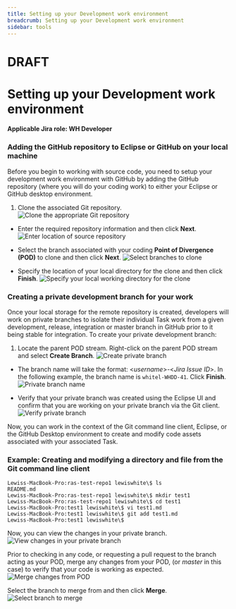 ```yaml
---
title: Setting up your Development work environment
breadcrumb: Setting up your Development work environment
sidebar: tools
---
```


# DRAFT

# Setting up your Development work environment
#### Applicable Jira role:  WH Developer

### Adding the GitHub repository to Eclipse or GitHub on your local machine
Before you begin to working with source code, you need to setup your development work environment with GitHub by adding the GitHub repository (where you will do your coding work) to either your Eclipse or GitHub desktop environment.
1. Clone the associated Git repository.
![Clone the appropriate Git repository](https://pages.github.ibm.com/watson-health-playbook/resources/images/tools/jira/scm_task_clonegitrepos.png "Clone the appropriate Git repository")

- Enter the required repository information and then click **Next**.
![Enter location of source repository](https://pages.github.ibm.com/watson-health-playbook/resources/images/tools/jira/scm_task_clonegitlocation.png "Enter location of source repository")

- Select the branch associated with your coding **Point of Divergence (POD)** to clone and then click **Next**.
![Select branches to clone](https://pages.github.ibm.com/watson-health-playbook/resources/images/tools/jira/scm_task_clonebranch.png "Select branches to clone")

- Specify the location of your local directory for the clone and then click **Finish**.
![Specify your local working directory for the clone](https://pages.github.ibm.com/watson-health-playbook/resources/images/tools/jira/scm_task_clonelocal.png "Specify your local working directory for the clone")

### Creating a private development branch for your work
Once your local storage for the remote repository is created, developers will work on private branches to isolate their individual Task work from a given development, release, integration or master branch in GitHub prior to it being stable for integration. To create your private development branch:

1. Locate the parent POD stream.  Right-click on the parent POD stream and select **Create Branch**.
![Create private branch](https://pages.github.ibm.com/watson-health-playbook/resources/images/tools/jira/scm_task_privatebranch.png "Create private branch")

- The branch name will take the format: \<_username_\>-\<_Jira Issue ID_\>. In the following example, the branch name is `whitel-WHDD-41`. Click **Finish**.
![Private branch name](https://pages.github.ibm.com/watson-health-playbook/resources/images/tools/jira/scm_task_privatebranchname.png "Private branch name")

- Verify that your private branch was created using the Eclipse UI and confirm that you are working on your private branch via the Git client.
![Verify private branch](https://pages.github.ibm.com/watson-health-playbook/resources/images/tools/jira/scm_task_verifyprivatebranch.png "Verify private branch")

Now, you can work in the context of the Git command line client,  Eclipse, or the GitHub Desktop environment to create and modify code assets associated with your associated Task.

### Example:  Creating and modifying a directory and file from the Git command line client

```
Lewiss-MacBook-Pro:ras-test-repo1 lewiswhite\$ ls
README.md
Lewiss-MacBook-Pro:ras-test-repo1 lewiswhite\$ mkdir test1
Lewiss-MacBook-Pro:ras-test-repo1 lewiswhite\$ cd test1
Lewiss-MacBook-Pro:test1 lewiswhite\$ vi test1.md
Lewiss-MacBook-Pro:test1 lewiswhite\$ git add test1.md
Lewiss-MacBook-Pro:test1 lewiswhite\$
```
Now, you can view the changes in your private branch.
![View changes in your private branch](https://pages.github.ibm.com/watson-health-playbook/resources/images/tools/jira/scm_task_viewchangesprivatebranch.png "View changes in your private branch")

Prior to checking in any code, or requesting a pull request to the branch acting as your POD, merge any changes from your POD, (or _master_ in this case) to verify that your code is working as expected.
![Merge changes from POD](https://pages.github.ibm.com/watson-health-playbook/resources/images/tools/jira/scm_task_mergechangesfrompod.png "Merge changes from POD")

Select the branch to merge from and then click **Merge**.
![Select branch to merge](https://pages.github.ibm.com/watson-health-playbook/resources/images/tools/jira/scm_task_selectbranchtomerge.png "Select branch to merge")
